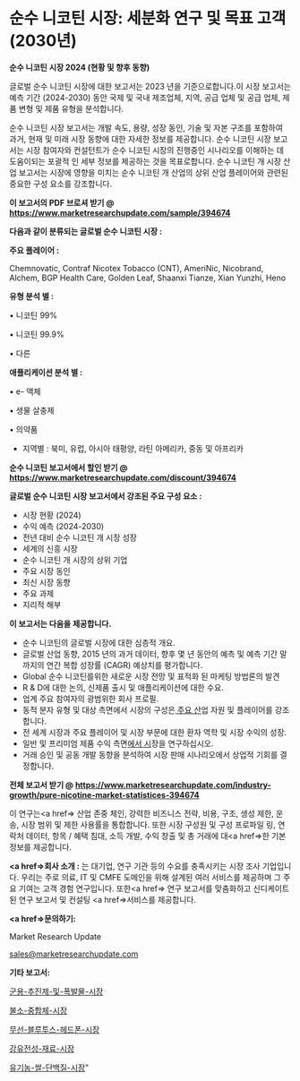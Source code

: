 # 순수 니코틴 시장: 세분화 연구 및 목표 고객(2030년)

<strong>순수 니코틴 시장 2024 (현황 및 향후 동향)</strong>

글로벌 순수 니코틴 시장에 대한 보고서는 2023 년을 기준으로합니다.이 시장 보고서는 예측 기간 (2024-2030) 동안 국제 및 국내 제조업체, 지역, 공급 업체 및 공급 업체, 제품 변형 및 제품 유형을 분석합니다.

순수 니코틴 시장 보고서는 개발 속도, 용량, 성장 동인, 기술 및 자본 구조를 포함하여 과거, 현재 및 미래 시장 동향에 대한 자세한 정보를 제공합니다. 순수 니코틴 시장 보고서는 시장 참여자와 컨설턴트가 순수 니코틴 시장의 진행중인 시나리오를 이해하는 데 도움이되는 포괄적 인 세부 정보를 제공하는 것을 목표로합니다. 순수 니코틴 개 시장 산업 보고서는 시장에 영향을 미치는 순수 니코틴 개 산업의 상위 산업 플레이어와 관련된 중요한 구성 요소를 강조합니다.



<strong>이 보고서의 PDF 브로셔 받기 @ <a href=https://www.marketresearchupdate.com/sample/394674>https://www.marketresearchupdate.com/sample/394674</a></strong>



<strong>다음과 같이 분류되는 글로벌 순수 니코틴 시장 :</strong>



<strong>주요 플레이어 :</strong>

Chemnovatic, Contraf Nicotex Tobacco (CNT), AmeriNic, Nicobrand, Alchem, BGP Health Care, Golden Leaf, Shaanxi Tianze, Xian Yunzhi, Heno



<strong>유형 분석 별 :</strong>

• 니코틴 99%

• 니코틴 99.9%

• 다른



<strong>애플리케이션 분석 별 :</strong>

• e- 액체

• 생물 살충제

• 의약품

<ul>
  <li>지역별 : 북미, 유럽, 아시아 태평양, 라틴 아메리카, 중동 및 아프리카</li>
</ul>


<strong>순수 니코틴 보고서에서 할인 받기 @ <a href=https://www.marketresearchupdate.com/discount/394674>https://www.marketresearchupdate.com/discount/394674</a></strong>



<strong>글로벌 순수 니코틴 시장 보고서에서 강조된 주요 구성 요소 :</strong>
<ul>
  <li>시장 현황 (2024)</li>
  <li>수익 예측 (2024-2030)</li>
  <li>전년 대비 순수 니코틴 개 시장 성장</li>
  <li>세계의 신흥 시장</li>
  <li>순수 니코틴 개 시장의 상위 기업</li>
  <li>주요 시장 동인</li>
  <li>최신 시장 동향</li>
  <li>주요 과제</li>
  <li>지리적 해부</li>
</ul>


<strong>이 보고서는 다음을 제공합니다.</strong>
<ul>
  <li>순수 니코틴의 글로벌 시장에 대한 심층적 개요.</li>
  <li>글로벌 산업 동향, 2015 년의 과거 데이터, 향후 몇 년 동안의 예측 및 예측 기간 말까지의 연간 복합 성장률 (CAGR) 예상치를 평가합니다.</li>
  <li>Global 순수 니코틴를위한 새로운 시장 전망 및 표적화 된 마케팅 방법론의 발견</li>
  <li>R &amp; D에 대한 논의, 신제품 출시 및 애플리케이션에 대한 수요.</li>
  <li>업계 주요 참여자의 광범위한 회사 프로필.</li>
  <li>동적 분자 유형 및 대상 측면에서 시장의 구성은<a href=> 주요 산</a>업 자원 및 플레이어를 강조합니다.</li>
  <li>전 세계 시장과 주요 플레이어 및 시장 부문에 대한 환자 역학 및 시장 수익의 성장.</li>
  <li>일반 및 프리미엄 제품 수익 측면<a href=>에서 시</a>장을 연구하십시오.</li>
  <li>거래 승인 및 공동 개발 동향을 분석하여 시장 판매 시나리오에서 상업적 기회를 결정합니다.</li>
</ul>



<strong>전체 보고서 받기 @ <a href=https://www.marketresearchupdate.com/industry-growth/pure-nicotine-market-statistices-394674>https://www.marketresearchupdate.com/industry-growth/pure-nicotine-market-statistices-394674</a></strong>

이 연구는<a href=> 산업 존중</a> 체인, 강력한 비즈니스 전략, 비용, 구조, 생성 제한, 운송, 시장 범위 및 제한 사용률을 통합합니다. 또한 시장 구성원 및 구성 프로파일 링, 연락처 데이터, 항목 / 혜택 침대, 소득 개발, 수익 창출 및 총 거래에 대<a href=>한 기본 </a>정보를 제공합니다.



<strong><a href=>회사 소</a>개 :</strong>
는 대기업, 연구 기관 등의 수요를 충족시키는 시장 조사 기업입니다. 우리는 주로 의료, IT 및 CMFE 도메인을 위해 설계된 여러 서비스를 제공하며 그 주요 기여는 고객 경험 연구입니다. 또한<a href=> 연구 보</a>고서를 맞춤화하고 신디케이트 된 연구 보고서 및 컨설팅 <a href=>서비스</a>를 제공합니다.



<strong><a href=>문의하기:</a></strong>

Market Research Update

sales@marketresearchupdate.com



<strong>기타 보고서:</strong>

<a href=https://www.linkedin.com/pulse/군용-추진제-및-폭발물-시장-세분화-연구-목표-고객2029년-trend-tracking-tips-360-analysis/>군용-추진제-및-폭발물-시장</a>

<a href=https://www.linkedin.com/pulse/불소-중합체-시장-진입-전략-및-위험-평가2029년-survey-savvy-insights-360-analysis-ajbgf/>불소-중합체-시장</a>

<a href=https://www.linkedin.com/pulse/무선-블루투스-헤드폰-시장-현재-및-미래-성장-2029-consumer-connection-compendium-ana-pjnef/>무선-블루투스-헤드폰-시장</a>

<a href=https://www.linkedin.com/pulse/강유전성-재료-시장-진입-전략-및-위험-평가2030년-consumer-connection-compendium-ana-tjlhf/>강유전성-재료-시장</a>

<a href=https://www.linkedin.com/pulse/유기농-쌀-단백질-시장-경쟁-분석-및-성장-잠재력-2029-analytics-avenue-adventures-24-ana-foeof/>유기농-쌀-단백질-시장</a>"
